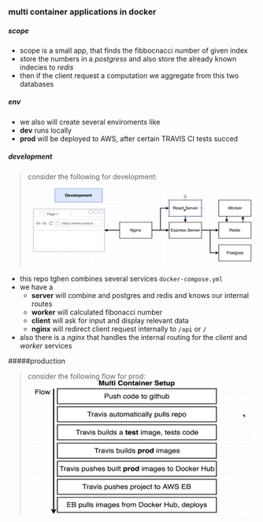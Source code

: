 ### multi container applications in docker


##### scope
* scope is a small app, that finds the fibbocnacci number of  given index
* store the numbers in a *postgress* and also store the already known indecies to *redis*
* then if the client request a computation we aggregate from this two databases  

##### env
* we also will create several enviroments like
* **dev** runs locally
* **prod** will be deployed to AWS, after certain TRAVIS CI tests succed

##### development
> consider the following for development:
![image](./assets/flow.png)

* this repo tghen combines several services `docker-compose.yml`
* we have a 
  * **server** will combine and postgres and redis and knows our internal routes
  * **worker** will calculated fibonacci number 
  * **client** will ask for input and display relevant data
  * **nginx**  will redirect client request internally to `/api` or `/`
* also there is a *nginx* that handles the internal routing for the *client* and *worker* services

#####production
> consider the following flow for prod:
![image](./assets/multi_travis_aws.png)



